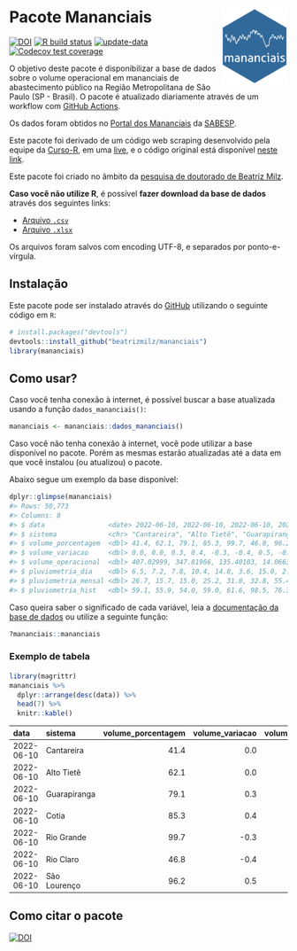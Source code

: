 
<!-- README.md is generated from README.Rmd. Please edit that file -->

# Pacote Mananciais <img src="man/figures/hexlogo.png" align="right" width = "120px"/>

<!-- badges: start -->

[![DOI](https://zenodo.org/badge/DOI/10.5281/zenodo.4733056.svg)](https://doi.org/10.5281/zenodo.4733056)
[![R build
status](https://github.com/beatrizmilz/mananciais/workflows/R-CMD-check/badge.svg)](https://github.com/beatrizmilz/mananciais/actions)
[![update-data](https://github.com/beatrizmilz/mananciais/actions/workflows/2-update_data.yaml/badge.svg)](https://github.com/beatrizmilz/mananciais/actions/workflows/2-update_data.yaml)
[![Codecov test
coverage](https://codecov.io/gh/beatrizmilz/mananciais/branch/master/graph/badge.svg)](https://codecov.io/gh/beatrizmilz/mananciais?branch=master)
<!-- badges: end -->

O objetivo deste pacote é disponibilizar a base de dados sobre o volume
operacional em mananciais de abastecimento público na Região
Metropolitana de São Paulo (SP - Brasil). O pacote é atualizado
diariamente através de um workflow com [GitHub
Actions](https://github.com/beatrizmilz/mananciais/actions).

Os dados foram obtidos no [Portal dos
Mananciais](http://mananciais.sabesp.com.br/Situacao) da
[SABESP](http://site.sabesp.com.br/site/Default.aspx).

Este pacote foi derivado de um código web scraping desenvolvido pela
equipe da [Curso-R](https://www.curso-r.com/), em uma
[live](https://youtu.be/jvZIxrMmOcQ), e o código original está
disponível [neste
link](https://github.com/curso-r/lives/blob/master/drafts/20200730_scraper_sabesp.R).

Este pacote foi criado no âmbito da [pesquisa de doutorado de Beatriz
Milz](https://beatrizmilz.github.io/tese/).

**Caso você não utilize R**, é possível **fazer download da base de
dados** através dos seguintes links:

  - [Arquivo
    `.csv`](https://github.com/beatrizmilz/mananciais/raw/master/inst/extdata/mananciais.csv)
  - [Arquivo
    `.xlsx`](https://github.com/beatrizmilz/mananciais/blob/master/inst/extdata/mananciais.xlsx?raw=true)

Os arquivos foram salvos com encoding UTF-8, e separados por
ponto-e-vírgula.

## Instalação

Este pacote pode ser instalado através do [GitHub](https://github.com/)
utilizando o seguinte código em `R`:

``` r
# install.packages("devtools")
devtools::install_github("beatrizmilz/mananciais")
library(mananciais)
```

## Como usar?

Caso você tenha conexão à internet, é possível buscar a base atualizada
usando a função `dados_mananciais()`:

``` r
mananciais <- mananciais::dados_mananciais() 
```

Caso você não tenha conexão à internet, você pode utilizar a base
disponível no pacote. Porém as mesmas estarão atualizadas até a data em
que você instalou (ou atualizou) o pacote.

Abaixo segue um exemplo da base disponível:

``` r
dplyr::glimpse(mananciais)
#> Rows: 50,773
#> Columns: 8
#> $ data                <date> 2022-06-10, 2022-06-10, 2022-06-10, 2022-06-10, 2…
#> $ sistema             <chr> "Cantareira", "Alto Tietê", "Guarapiranga", "Cotia…
#> $ volume_porcentagem  <dbl> 41.4, 62.1, 79.1, 85.3, 99.7, 46.8, 96.2, 41.4, 62…
#> $ volume_variacao     <dbl> 0.0, 0.0, 0.3, 0.4, -0.3, -0.4, 0.5, -0.1, 0.0, -0…
#> $ volume_operacional  <dbl> 407.02999, 347.81966, 135.40103, 14.06639, 111.877…
#> $ pluviometria_dia    <dbl> 6.5, 7.2, 7.8, 10.4, 14.8, 3.6, 15.0, 2.7, 0.2, 0.…
#> $ pluviometria_mensal <dbl> 26.7, 15.7, 15.0, 25.2, 31.0, 32.8, 55.4, 20.2, 8.…
#> $ pluviometria_hist   <dbl> 59.1, 55.9, 54.0, 59.0, 61.6, 98.5, 76.3, 59.1, 55…
```

Caso queira saber o significado de cada variável, leia a [documentação
da base de
dados](https://beatrizmilz.github.io/mananciais/reference/mananciais.html)
ou utilize a seguinte função:

``` r
?mananciais::mananciais
```

### Exemplo de tabela

``` r
library(magrittr)
mananciais %>% 
  dplyr::arrange(desc(data)) %>% 
  head(7) %>%
  knitr::kable()
```

| data       | sistema      | volume\_porcentagem | volume\_variacao | volume\_operacional | pluviometria\_dia | pluviometria\_mensal | pluviometria\_hist |
| :--------- | :----------- | ------------------: | ---------------: | ------------------: | ----------------: | -------------------: | -----------------: |
| 2022-06-10 | Cantareira   |                41.4 |              0.0 |           407.02999 |               6.5 |                 26.7 |               59.1 |
| 2022-06-10 | Alto Tietê   |                62.1 |              0.0 |           347.81966 |               7.2 |                 15.7 |               55.9 |
| 2022-06-10 | Guarapiranga |                79.1 |              0.3 |           135.40103 |               7.8 |                 15.0 |               54.0 |
| 2022-06-10 | Cotia        |                85.3 |              0.4 |            14.06639 |              10.4 |                 25.2 |               59.0 |
| 2022-06-10 | Rio Grande   |                99.7 |            \-0.3 |           111.87730 |              14.8 |                 31.0 |               61.6 |
| 2022-06-10 | Rio Claro    |                46.8 |            \-0.4 |             6.40038 |               3.6 |                 32.8 |               98.5 |
| 2022-06-10 | São Lourenço |                96.2 |              0.5 |            85.45194 |              15.0 |                 55.4 |               76.3 |

## Como citar o pacote

[![DOI](https://zenodo.org/badge/DOI/10.5281/zenodo.4733056.svg)](https://doi.org/10.5281/zenodo.4733056)
